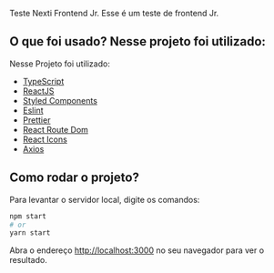 Teste Nexti Frontend Jr. Esse é um teste de frontend Jr.

## O que foi usado? Nesse projeto foi utilizado:



Nesse Projeto foi utilizado:

- [TypeScript](https://www.typescriptlang.org/)
- [ReactJS](https://pt-br.reactjs.org/)
- [Styled Components](https://styled-components.com/)
- [Eslint](https://eslint.org/)
- [Prettier](https://prettier.io/)
- [React Route Dom](https://reactrouter.com/web/guides/quick-start)
- [React Icons](https://react-icons.github.io/react-icons/)
- [Axios](https://www.npmjs.com/package/axios)


## Como rodar o projeto?

Para levantar o servidor local, digite os comandos:

```bash
npm start
# or
yarn start
```

Abra o endereço [http://localhost:3000](http://localhost:3000) no seu navegador para ver o resultado.
